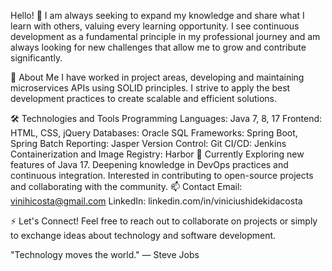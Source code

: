 Hello! 👋
I am always seeking to expand my knowledge and share what I learn with others, valuing every learning opportunity. I see continuous development as a fundamental principle in my professional journey and am always looking for new challenges that allow me to grow and contribute significantly.

🚀 About Me
I have worked in project areas, developing and maintaining microservices APIs using SOLID principles. I strive to apply the best development practices to create scalable and efficient solutions.

🛠️ Technologies and Tools
Programming Languages: Java 7, 8, 17
Frontend: HTML, CSS, jQuery
Databases: Oracle SQL
Frameworks: Spring Boot, Spring Batch
Reporting: Jasper
Version Control: Git
CI/CD: Jenkins
Containerization and Image Registry: Harbor
🌱 Currently
Exploring new features of Java 17.
Deepening knowledge in DevOps practices and continuous integration.
Interested in contributing to open-source projects and collaborating with the community.
📫 Contact
Email: vinihicosta@gmail.com
LinkedIn: linkedin.com/in/viniciushidekidacosta

⚡ Let's Connect!
Feel free to reach out to collaborate on projects or simply to exchange ideas about technology and software development.

"Technology moves the world." — Steve Jobs
